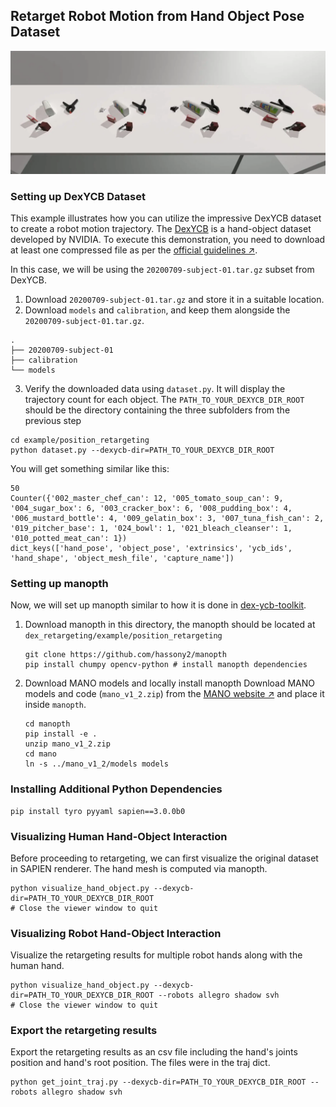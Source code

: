 ## Retarget Robot Motion from Hand Object Pose Dataset

![teaser](hand_object.webp)

### Setting up DexYCB Dataset

This example illustrates how you can utilize the impressive DexYCB dataset to create a robot motion trajectory.
The [DexYCB](https://dex-ycb.github.io/) is a hand-object dataset developed by NVIDIA.
To execute this demonstration, you need to download at least one compressed file as per
the [official guidelines ↗](https://dex-ycb.github.io).

In this case, we will be using the `20200709-subject-01.tar.gz` subset from DexYCB.

1. Download `20200709-subject-01.tar.gz` and store it in a suitable location.
2. Download `models` and `calibration`, and keep them alongside the `20200709-subject-01.tar.gz`.

```Log
.
├── 20200709-subject-01
├── calibration
└── models
```

3. Verify the downloaded data using `dataset.py`. It will display the trajectory count for each object.
   The `PATH_TO_YOUR_DEXYCB_DIR_ROOT` should be the directory containing the three subfolders from the previous step

```shell
cd example/position_retargeting
python dataset.py --dexycb-dir=PATH_TO_YOUR_DEXYCB_DIR_ROOT
```

You will get something similar like this:

```shell
50
Counter({'002_master_chef_can': 12, '005_tomato_soup_can': 9, '004_sugar_box': 6, '003_cracker_box': 6, '008_pudding_box': 4, '006_mustard_bottle': 4, '009_gelatin_box': 3, '007_tuna_fish_can': 2, '019_pitcher_base': 1, '024_bowl': 1, '021_bleach_cleanser': 1, '010_potted_meat_can': 1})
dict_keys(['hand_pose', 'object_pose', 'extrinsics', 'ycb_ids', 'hand_shape', 'object_mesh_file', 'capture_name'])
```

### Setting up manopth

Now, we will set up manopth similar to how it is done in [dex-ycb-toolkit](https://github.com/NVlabs/dex-ycb-toolkit).

1. Download manopth in this directory, the manopth should be located
   at `dex_retargeting/example/position_retargeting`

    ```shell
    git clone https://github.com/hassony2/manopth
    pip install chumpy opencv-python # install manopth dependencies
    ```

2. Download MANO models and locally install manopth
   Download MANO models and code (`mano_v1_2.zip`) from the [MANO website ↗](https://mano.is.tue.mpg.de) and place it
   inside `manopth`.

    ```shell
    cd manopth
    pip install -e .
    unzip mano_v1_2.zip
    cd mano
    ln -s ../mano_v1_2/models models
    ```

### Installing Additional Python Dependencies

```shell
pip install tyro pyyaml sapien==3.0.0b0
```

### Visualizing Human Hand-Object Interaction

Before proceeding to retargeting, we can first visualize the original dataset in SAPIEN renderer. The hand mesh is
computed via manopth.

```shell
python visualize_hand_object.py --dexycb-dir=PATH_TO_YOUR_DEXYCB_DIR_ROOT
# Close the viewer window to quit
```

### Visualizing Robot Hand-Object Interaction

Visualize the retargeting results for multiple robot hands along with the human hand.

```shell
python visualize_hand_object.py --dexycb-dir=PATH_TO_YOUR_DEXYCB_DIR_ROOT --robots allegro shadow svh
# Close the viewer window to quit
```

### Export the retargeting results

Export the retargeting results as an csv file including the hand's joints position and hand's root position. The files were in the traj dict.

```shell
python get_joint_traj.py --dexycb-dir=PATH_TO_YOUR_DEXYCB_DIR_ROOT --robots allegro shadow svh
```
